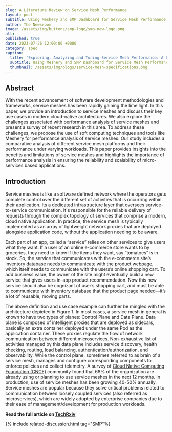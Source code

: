 ```yaml
---
slug: A Literature Review on Service Mesh Performance
layout: post
subtitle: Using Meshery and SMP Dashboard for Service Mesh Performance Analysis
author: The Newsroom
image: /assets/img/buttons/smp-logo/smp-new-logo.png
alt:
published: true
date: 2023-07-26 12:00:00 +0000
category: spec
caption: 
  title: 'Exploring, Analyzing and Tuning Service Mesh Performance: A Literature Review'
  subtitle: Using Meshery and SMP Dashboard for Service Mesh Performance Analysis
  thumbnail: /assets/img/blogs/service-mesh-specifications.png
---
```


## Abstract

With the recent advancement of software development methodologies and frameworks, service meshes has been rapidly gaining the lime light. In this paper, we provide an introduction to service meshes and discuss their key use cases in modern cloud-native architectures. We also explore the challenges associated with performance analysis of service meshes and present a survey of recent research in this area. To address these challenges, we propose the use of soft computing techniques and tools like Meshery for performance analysis of service meshes. Our study includes a comparative analysis of different service mesh platforms and their performance under varying workloads. This paper provides insights into the benefits and limitations of service meshes and highlights the importance of performance analysis in ensuring the reliability and scalability of micro-services based applications.

## Introduction

Service meshes is like a software defined network where the operators gets complete control over the different set of activities that is occurring within their application. Its a dedicated infrastructure layer that oversees service-to-service communication. It's responsible for the reliable delivery of requests through the complex topology of services that comprise a modern, cloud native application. In practice, the service mesh is typically implemented as an array of lightweight network proxies that are deployed alongside application code, without the application needing to be aware.

Each part of an app, called a “service” relies on other services to give users what they want. If a user of an online e-commerce store wants to by groceries, they need to know if the items they want, say “tomatoes” is in stock. So, the service that communicates with the e-commerce site’s inventory database needs to communicate with the product webpage, which itself needs to communicate with the users’s online shopping cart. To add business value, the owner of the site might eventually build a new service that gives users in-app product recommendation. Now this new service should also be cognizant of user’s shopping cart, and must be able to communicate with inventory database that the product page needed—it’s a lot of reusable, moving parts.

The above definition and use case example can further be mingled with the architecture depicted in Figure 1. In most cases, a service mesh in general is known to have two types of planes: Control Plane and Data Plane. Data plane is composed of intelligent proxies that are deployed as sidecars, basically an extra container deployed under the same Pod as the application container. These proxies regulate the flow of network communication between different microservices. Non-exhaustive list of activities managed by this data plane includes service discovery, health checking, routing, load balancing, authentication/authorization, and observability. While the control plane, sometimes referred to as brain of a service mesh, manages and configure corresponding components to enforce policies and collect telemetry.
A survey of [Cloud Native Computing Foundation (CNCF)](https://www.cncf.io) community found that 68% of the organization are already using or planning to use service meshes in the next 12 months. In production, use of service meshes has been growing 40-50% annually. Service meshes are popular because they solve critical problems related to communication between loosely coupled services (also referred as microservices), which are widely adopted by enterprise companies due to their ease of management/development for production workloads.

**Read the full article on [TechRxiv](https://www.techrxiv.org/articles/preprint/Exploring_Analyzing_and_Tuning_Service_Mesh_Performance_A_Literature_Review/22776119)**

{% include related-discussion.html tag="SMP"%}
